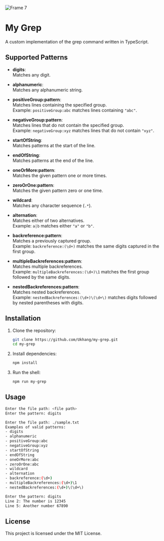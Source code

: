 
![Frame 7](https://github.com/user-attachments/assets/198f6f8c-0e5e-486a-93db-0128e4fd6dab)

# My Grep
A custom implementation of the grep command written in TypeScript.

## Supported Patterns

- **digits**:  
  Matches any digit.

- **alphanumeric**:  
  Matches any alphanumeric string.

- **positiveGroup:pattern**:  
  Matches lines containing the specified group.  
  Example: `positiveGroup:abc` matches lines containing `"abc"`.

- **negativeGroup:pattern**:  
  Matches lines that do not contain the specified group.  
  Example: `negativeGroup:xyz` matches lines that do not contain `"xyz"`.

- **startOfString**:  
  Matches patterns at the start of the line.

- **endOfString**:  
  Matches patterns at the end of the line.

- **oneOrMore:pattern**:  
  Matches the given pattern one or more times.

- **zeroOrOne:pattern**:  
  Matches the given pattern zero or one time.

- **wildcard**:  
  Matches any character sequence (`.*`).

- **alternation**:  
  Matches either of two alternatives.  
  Example: `a|b` matches either `"a"` or `"b"`.

- **backreference:pattern**:  
  Matches a previously captured group.  
  Example: `backreference:(\d+)` matches the same digits captured in the first group.

- **multipleBackreferences:pattern**:  
  Matches multiple backreferences.  
  Example: `multipleBackreferences:(\d+)\1` matches the first group followed by the same digits.

- **nestedBackreferences:pattern**:  
  Matches nested backreferences.  
  Example: `nestedBackreferences:(\d+)\(\d+\)` matches digits followed by nested parentheses with digits.

## Installation
1. Clone the repository:
   ```sh
   git clone https://github.com/Ukhang/my-grep.git
   cd my-grep
   ```
2. Install dependencies:
   ```sh
   npm install
   ```
3. Run the shell:
   ```sh
   npm run my-grep
   ```

## Usage
```bash
Enter the file path: <file path>
Enter the pattern: digits
```

```bash
Enter the file path: ./sample.txt
Examples of valid patterns:
- digits
- alphanumeric
- positiveGroup:abc
- negativeGroup:xyz
- startOfString
- endOfString
- oneOrMore:abc
- zeroOrOne:abc
- wildcard
- alternation
- backreference:(\d+)
- multipleBackreferences:(\d+)\1
- nestedBackreferences:(\d+)\(\d+\)

Enter the pattern: digits
Line 2: The number is 12345
Line 5: Another number 67890
```

## License

This project is licensed under the MIT License.

